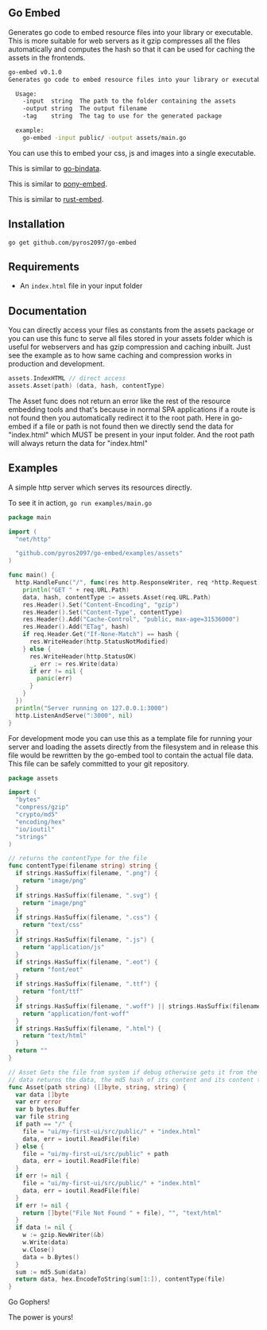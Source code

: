 ## Go Embed
Generates go code to embed resource files into your library or executable.
This is more suitable for web servers as it gzip compresses all the files
automatically and computes the hash so that it can be used for caching the
assets in the frontends.

```bash
go-embed v0.1.0
Generates go code to embed resource files into your library or executable

  Usage:
    -input  string  The path to the folder containing the assets
    -output string  The output filename
    -tag    string  The tag to use for the generated package

  example:
    go-embed -input public/ -output assets/main.go
```

You can use this to embed your css, js and images into a single executable.

This is similar to [go-bindata](https://github.com/jteeuwen/go-bindata).

This is similar to [pony-embed](https://github.com/pyros2097/pony-embed).

This is similar to [rust-embed](https://github.com/pyros2097/rust-embed).

## Installation
```
go get github.com/pyros2097/go-embed
```
## Requirements
* An `index.html` file in your input folder

## Documentation
You can directly access your files as constants from the assets package or
you can use this func to serve all files stored in your assets folder which is useful for webservers and has gzip compression and caching inbuilt. Just see the example as to how same caching and compression works in
production and development.
```go
assets.IndexHTML // direct access
assets.Asset(path) (data, hash, contentType)
```
The Asset func does not return an error like the rest of the resource embedding tools and that's because in normal SPA applications if a route is not found then you automatically redirect it to the root path.
Here in go-embed if a file or path is not found then we directly send the 
data for "index.html" which MUST be present in your input folder.
And the root path will always return the data for "index.html"

## Examples
A simple http server which serves its resources directly.

To see it in action,
`go run examples/main.go`

```go
package main

import (
  "net/http"

  "github.com/pyros2097/go-embed/examples/assets"
)

func main() {
  http.HandleFunc("/", func(res http.ResponseWriter, req *http.Request) {
    println("GET " + req.URL.Path)
    data, hash, contentType := assets.Asset(req.URL.Path)
    res.Header().Set("Content-Encoding", "gzip")
    res.Header().Set("Content-Type", contentType)
    res.Header().Add("Cache-Control", "public, max-age=31536000")
    res.Header().Add("ETag", hash)
    if req.Header.Get("If-None-Match") == hash {
      res.WriteHeader(http.StatusNotModified)
    } else {
      res.WriteHeader(http.StatusOK)
      _, err := res.Write(data)
      if err != nil {
        panic(err)
      }
    }
  })
  println("Server running on 127.0.0.1:3000")
  http.ListenAndServe(":3000", nil)
}
```

For development mode you can use this as a template file for running your
server and loading the assets directly from the filesystem and in release
this file would be rewritten by the go-embed tool to contain the actual file
data. This file can be safely committed to your git repository.
```go
package assets

import (
  "bytes"
  "compress/gzip"
  "crypto/md5"
  "encoding/hex"
  "io/ioutil"
  "strings"
)

// returns the contentType for the file
func contentType(filename string) string {
  if strings.HasSuffix(filename, ".png") {
    return "image/png"
  }
  if strings.HasSuffix(filename, ".svg") {
    return "image/png"
  }
  if strings.HasSuffix(filename, ".css") {
    return "text/css"
  }
  if strings.HasSuffix(filename, ".js") {
    return "application/js"
  }
  if strings.HasSuffix(filename, ".eot") {
    return "font/eot"
  }
  if strings.HasSuffix(filename, ".ttf") {
    return "font/ttf"
  }
  if strings.HasSuffix(filename, ".woff") || strings.HasSuffix(filename, ".woff2") {
    return "application/font-woff"
  }
  if strings.HasSuffix(filename, ".html") {
    return "text/html"
  }
  return ""
}

// Asset Gets the file from system if debug otherwise gets it from the stored
// data returns the data, the md5 hash of its content and its content type
func Asset(path string) ([]byte, string, string) {
  var data []byte
  var err error
  var b bytes.Buffer
  var file string
  if path == "/" {
    file = "ui/my-first-ui/src/public/" + "index.html"
    data, err = ioutil.ReadFile(file)
  } else {
    file = "ui/my-first-ui/src/public" + path
    data, err = ioutil.ReadFile(file)
  }
  if err != nil {
    file = "ui/my-first-ui/src/public/" + "index.html"
    data, err = ioutil.ReadFile(file)
  }
  if err != nil {
    return []byte("File Not Found " + file), "", "text/html"
  }
  if data != nil {
    w := gzip.NewWriter(&b)
    w.Write(data)
    w.Close()
    data = b.Bytes()
  }
  sum := md5.Sum(data)
  return data, hex.EncodeToString(sum[1:]), contentType(file)
}

```

Go Gophers!

The power is yours!
